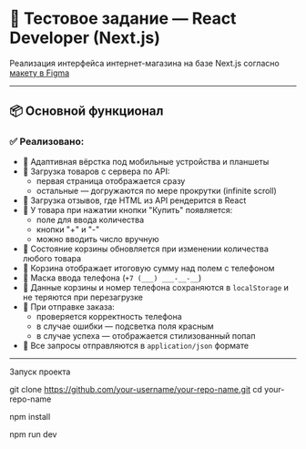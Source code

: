 # 🛒 Тестовое задание — **React Developer (Next.js)**

Реализация интерфейса интернет-магазина на базе Next.js согласно [макету в Figma](https://www.figma.com/file/XIYVl8ICFkdl3HJZcc8o8B/тестовое?type=design&node-id=0%3A1&mode=design&t=6xUI2e3VtlUzDocD-1)

---

## 📦 Основной функционал

### ✅ Реализовано:

- 🔹 Адаптивная вёрстка под мобильные устройства и планшеты
- 🔹 Загрузка товаров с сервера по API:
  - первая страница отображается сразу
  - остальные — догружаются по мере прокрутки (infinite scroll)
- 🔹 Загрузка отзывов, где HTML из API рендерится в React
- 🔹 У товара при нажатии кнопки "Купить" появляется:
  - поле для ввода количества
  - кнопки "+" и "-"
  - можно вводить число вручную
- 🔹 Состояние корзины обновляется при изменении количества любого товара
- 🔹 Корзина отображает итоговую сумму над полем с телефоном
- 🔹 Маска ввода телефона (`+7 (___) ___-__-__`)
- 🔹 Данные корзины и номер телефона сохраняются в `localStorage` и не теряются при перезагрузке
- 🔹 При отправке заказа:
  - проверяется корректность телефона
  - в случае ошибки — подсветка поля красным
  - в случае успеха — отображается стилизованный попап
- 🔹 Все запросы отправляются в `application/json` формате

---


Запуск проекта 

git clone https://github.com/your-username/your-repo-name.git
cd your-repo-name


npm install

npm run dev


